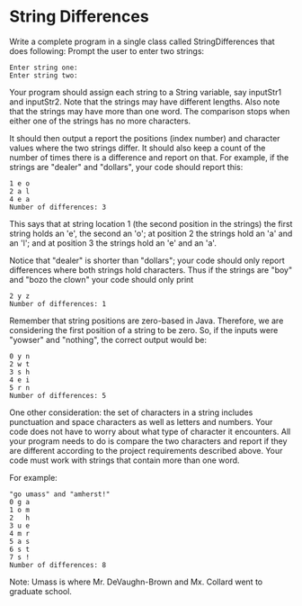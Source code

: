 # String Differences
Write a complete program in a single class called StringDifferences that does following:
Prompt the user to enter two strings:

```
Enter string one:
Enter string two:
```

Your program should assign each string to a String variable, say inputStr1 and inputStr2. Note that the strings may have different lengths. Also note that the strings may have more than one word. The comparison stops when either one of the strings has no more characters.

It should then output a report the positions (index number) and character values where the two strings differ. It should also keep a count of the number of times there is a difference and report on that. For example, if the strings are "dealer" and "dollars", your code should report this:

```
1 e o
2 a l
4 e a
Number of differences: 3
```

This says that at string location 1 (the second position in the strings) the first string holds an 'e', the second an 'o'; at position 2 the strings hold an 'a' and an 'l'; and at position 3 the strings hold an 'e' and an 'a'.

Notice that "dealer" is shorter than "dollars"; your code should only report differences where both strings hold characters. Thus if the strings are "boy" and "bozo the clown" your code should only print

```
2 y z
Number of differences: 1
```

Remember that string positions are zero-based in Java. Therefore, we are considering the first position of a string to be zero. So, if the inputs were "yowser" and "nothing", the correct output would be:

```
0 y n
2 w t
3 s h
4 e i
5 r n
Number of differences: 5
```

One other consideration: the set of characters in a string includes punctuation and space characters as well as letters and numbers. Your code does not have to worry about what type of character it encounters. All your program needs to do is compare the two characters and report if they are different according to the project requirements described above. Your code must work with strings that contain more than one word.

For example:

```
"go umass" and "amherst!"
0 g a
1 o m
2   h
3 u e
4 m r
5 a s
6 s t
7 s !
Number of differences: 8
```

Note: Umass is where Mr. DeVaughn-Brown and Mx. Collard went to graduate school.

